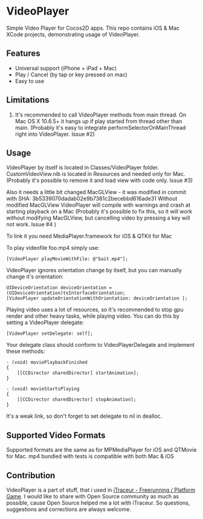 VideoPlayer
==================

Simple Video Player for Cocos2D apps.
This repo contains iOS & Mac XCode projects, demonstrating usage of VideoPlayer.


Features
-------------

   * Universal support (iPhone + iPad + Mac)
   * Play / Cancel (by tap or key pressed on mac)
   * Easy to use


Limitations
---------------

1. It's recommended to call VideoPlayer methods from main thread. On Mac OS X 10.6.5+ it hangs up if play started from thread other than main. (Probably it's easy to integrate performSelectorOnMainThread right into VideoPlayer. Issue #2)


Usage
-----------------------

VideoPlayer by itself is located in Classes/VideoPlayer folder.
CustomVideoView.nib is located in Resources and needed only for Mac. (Probably it's possible to remove it and load view with code only. Issue #3)

Also it needs a little bit changed MacGLView - it was modified in commit with SHA: 3b5339070dadab02e9b7381c2becebbd616ade31
Without modified MacGLView VideoPlayer will compile with warnings and crash at starting playback on a Mac (Probably it's possible to fix this, so it will work without modifying MacGLView, but cancelling video by pressing a key will not work. Issue #4 )

To link it you need MediaPlayer.framework for iOS & QTKit for Mac

To play videofile foo.mp4 simply use:

    [VideoPlayer playMovieWithFile: @"bait.mp4"];

VideoPlayer ignores orientation change by itself, but you can manually change it's orientation:

    UIDeviceOrientation deviceOrientation = (UIDeviceOrientation)toInterfaceOrientation;
    [VideoPlayer updateOrientationWithOrientation: deviceOrientation ];

Playing video uses a lot of resources, so it's recommended to stop gpu render and other heavy tasks, while playing video.
You can do this by setting a VideoPlayer delegate:

    [VideoPlayer setDelegate: self]; 

Your delegate class should conform to VideoPlayerDelegate and implement these methods:

    - (void) moviePlaybackFinished
    {
        [[CCDirector sharedDirector] startAnimation];
    }

    - (void) movieStartsPlaying
    {
        [[CCDirector sharedDirector] stopAnimation];
    }

It's a weak link, so don't forget to set delegate to nil in dealloc.


Supported Video Formats
----------------------------

Supported formats are the same as for MPMediaPlayer for iOS and QTMovie for Mac.
mp4 bundled with tests is compatible with both Mac & iOS


Contribution
-----------------------------
VideoPlayer is a part of stuff, that i used in [iTraceur - Freerunning / Platform Game][iTraceurLink].
I would like to share with Open Source community as much as possible, cause Open Source helped me a lot with iTraceur.
So questions, suggestions and corrections are always welcome.

[iTraceurLink]: http://itunes.apple.com/ru/app/itraceur-hd-parkour-freerunning/id397615614?mt=8 "iTraceur App Store Link"

